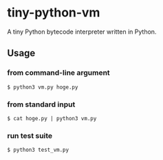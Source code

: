# tiny-python-vm
A tiny Python bytecode interpreter written in Python.

## Usage
### from command-line argument
```
$ python3 vm.py hoge.py
```

### from standard input
```
$ cat hoge.py | python3 vm.py
```

### run test suite
```
$ python3 test_vm.py
```
